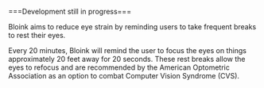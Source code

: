 ===Development still in progress===

Bloink aims to reduce eye strain by reminding users to take frequent breaks to rest their eyes.  

Every 20 minutes, Bloink will remind the user to focus the eyes on things approximately 20 feet away for 20 seconds.  These rest breaks allow the eyes to refocus and are recommended by the American Optometric Association as an option to combat Computer Vision Syndrome (CVS).